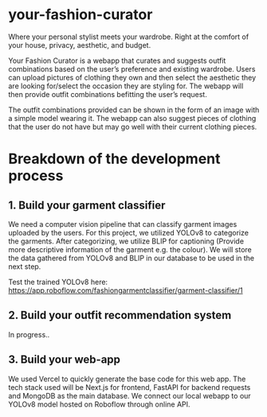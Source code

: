 # your-fashion-curator
Where your personal stylist meets your wardrobe. Right at the comfort of your house, privacy, aesthetic, and budget. 

Your Fashion Curator is a webapp that curates and suggests outfit combinations based on the user’s preference and existing wardrobe. 
Users can upload pictures of clothing they own and then select the aesthetic they are looking for/select the occasion they are styling for. 
The webapp will then provide outfit combinations befitting the user’s request. 

The outfit combinations provided can be shown in the form of an image with a simple model wearing it. 
The webapp can also suggest pieces of clothing that the user do not have but may go well with their current clothing pieces. 

<h1>Breakdown of the development process</h1>
<h2>1. Build your garment classifier</h2>
We need a computer vision pipeline that can classify garment images uploaded by the users. For this project, we utilized YOLOv8 to categorize the garments. After categorizing, we utilize BLIP for captioning (Provide more descriptive information of the garment e.g. the colour). We will store the data gathered from YOLOv8 and BLIP in our database to be used in the next step.

Test the trained YOLOv8 here: https://app.roboflow.com/fashiongarmentclassifier/garment-classifier/1

<h2>2. Build your outfit recommendation system</h2>
In progress..


<h2>3. Build your web-app</h2>
We used Vercel to quickly generate the base code for this web app. The tech stack used will be Next.js for frontend, FastAPI for backend requests and MongoDB as the main database.
We connect our local webapp to our YOLOv8 model hosted on Roboflow through online API.
